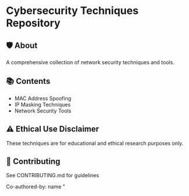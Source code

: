 # Cybersecurity Techniques Repository

## 🛡️ About
A comprehensive collection of network security techniques and tools.

## 📚 Contents
- MAC Address Spoofing
- IP Masking Techniques
- Network Security Tools

## ⚠️ Ethical Use Disclaimer
These techniques are for educational and ethical research purposes only.

## 🤝 Contributing
See CONTRIBUTING.md for guidelines

Co-authored-by: name <jestinksunil>"
